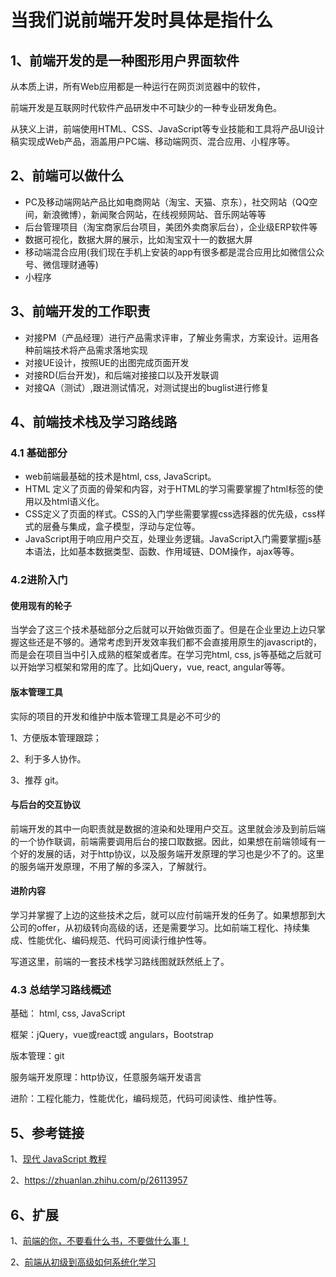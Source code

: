 

# 当我们说前端开发时具体是指什么



## 1、前端开发的是一种图形用户界面软件

从本质上讲，所有Web应用都是一种运行在网页浏览器中的软件，

前端开发是互联网时代软件产品研发中不可缺少的一种专业研发角色。

从狭义上讲，前端使用HTML、CSS、JavaScript等专业技能和工具将产品UI设计稿实现成Web产品，涵盖用户PC端、移动端网页、混合应用、小程序等。

## 2、前端可以做什么

- PC及移动端网站产品比如电商网站（淘宝、天猫、京东），社交网站（QQ空间，新浪微博），新闻聚合网站，在线视频网站、音乐网站等等
- 后台管理项目（淘宝商家后台项目，美团外卖商家后台），企业级ERP软件等
- 数据可视化，数据大屏的展示，比如淘宝双十一的数据大屏
- 移动端混合应用(我们现在手机上安装的app有很多都是混合应用比如微信公众号、微信理财通等)
- 小程序

## 3、前端开发的工作职责

- 对接PM（产品经理）进行产品需求评审，了解业务需求，方案设计。运用各种前端技术将产品需求落地实现
- 对接UE设计，按照UE的出图完成页面开发
- 对接RD(后台开发)，和后端对接接口以及开发联调
- 对接QA（测试）,跟进测试情况，对测试提出的buglist进行修复

## 4、前端技术栈及学习路线路

### 4.1 基础部分

- web前端最基础的技术是html, css, JavaScript。
- HTML 定义了页面的骨架和内容，对于HTML的学习需要掌握了html标签的使用以及html语义化。
- CSS定义了页面的样式。CSS的入门学些需要掌握css选择器的优先级，css样式的层叠与集成，盒子模型，浮动与定位等。
- JavaScript用于响应用户交互，处理业务逻辑。JavaScript入门需要掌握js基本语法，比如基本数据类型、函数、作用域链、DOM操作，ajax等等。

### 4.2进阶入门

#### 使用现有的轮子

当学会了这三个技术基础部分之后就可以开始做页面了。但是在企业里边上边只掌握这些还是不够的。通常考虑到开发效率我们都不会直接用原生的javascript的，而是会在项目当中引入成熟的框架或者库。在学习完html, css, js等基础之后就可以开始学习框架和常用的库了。比如jQuery，vue,  react, angular等等。

#### 版本管理工具

实际的项目的开发和维护中版本管理工具是必不可少的

1、方便版本管理跟踪；

2、利于多人协作。

3、推荐 git。

#### 与后台的交互协议

前端开发的其中一向职责就是数据的渲染和处理用户交互。这里就会涉及到前后端的一个协作联调，前端需要调用后台的接口取数据。因此，如果想在前端领域有一个好的发展的话，对于http协议，以及服务端开发原理的学习也是少不了的。这里的服务端开发原理，不用了解的多深入，了解就行。

#### 进阶内容

学习并掌握了上边的这些技术之后，就可以应付前端开发的任务了。如果想那到大公司的offer，从初级转向高级的话，还是需要学习。比如前端工程化、持续集成、性能优化、编码规范、代码可阅读行维护性等。

写道这里，前端的一套技术栈学习路线图就跃然纸上了。

### 4.3 总结学习路线概述

基础： html, css, JavaScript

框架：jQuery，vue或react或 angulars，Bootstrap

版本管理：git

服务端开发原理：http协议，任意服务端开发语言

进阶：工程化能力，性能优化，编码规范，代码可阅读性、维护性等。





## 5、参考链接

1、[现代 JavaScript 教程](https://zh.javascript.info/)

2、https://zhuanlan.zhihu.com/p/26113957



## 6、扩展

1、[前端的你，不要看什么书，不要做什么事！](https://zhuanlan.zhihu.com/p/58012426)

2、[前端从初级到高级如何系统化学习](https://zhuanlan.zhihu.com/p/129724445)